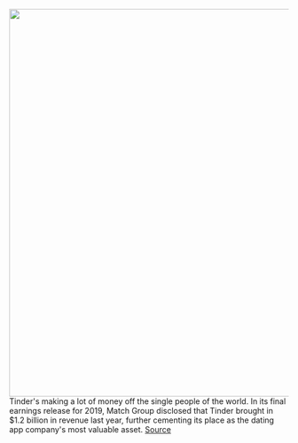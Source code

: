 <img src='https://cdn.vox-cdn.com/thumbor/Y0XxF_AHfwMepyEseC4fUS81LzM=/0x0:2040x1360/1200x800/filters:focal(857x517:1183x843)/cdn.vox-cdn.com/uploads/chorus_image/image/66250614/acastro_180822_1777_tinder_0002.0.jpg' width='700px' /><br/>
Tinder's making a lot of money off the single people of the world. In its final earnings release for 2019, Match Group disclosed that Tinder brought in $1.2 billion in revenue last year, further cementing its place as the dating app company's most valuable asset.
<a href='https://www.theverge.com/2020/2/4/21123057/tinder-1-billion-dollars-match-group-revenue-earnings'> Source <a/>